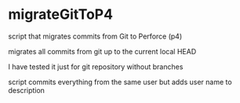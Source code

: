 # migrateGitToP4
script that migrates commits from Git to Perforce (p4)

migrates all commits from git up to the current local HEAD

I have tested it just for git repository without branches

script commits everything from the same user but adds user name to description
